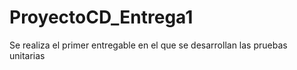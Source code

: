 # ProyectoCD_Entrega1
Se realiza el primer entregable en el que se desarrollan las pruebas unitarias

